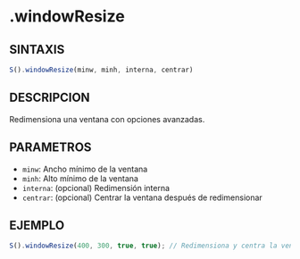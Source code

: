 # .windowResize

## SINTAXIS
```javascript
S().windowResize(minw, minh, interna, centrar)
```

## DESCRIPCION
Redimensiona una ventana con opciones avanzadas.

## PARAMETROS
- `minw`: Ancho mínimo de la ventana
- `minh`: Alto mínimo de la ventana
- `interna`: (opcional) Redimensión interna
- `centrar`: (opcional) Centrar la ventana después de redimensionar

## EJEMPLO
```javascript
S().windowResize(400, 300, true, true); // Redimensiona y centra la ventana
```